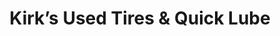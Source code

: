 ---
title: "Kirk’s Used Tires & Quick Lube"
url: /indianapolis/kirks-used-tires-und-quick-lube/
shop: Reifen
---